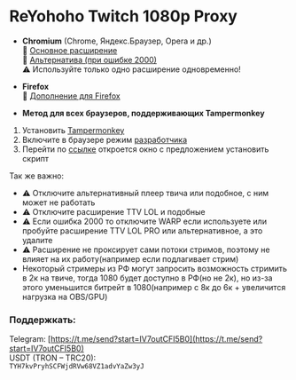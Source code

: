 
# ReYohoho Twitch 1080p Proxy
- **Chromium** (Chrome, Яндекс.Браузер, Opera и др.)  
  🔹 [Основное расширение](https://chromewebstore.google.com/detail/reyohoho-twitch-proxy/ohgphcndclpcmbglhldmnagagdbmkoef?authuser=0&hl=ru)  
  🔹 [Альтернатива (при ошибке 2000)](https://chromewebstore.google.com/detail/twitch-enhanced-viewer/pnhhdhhcadcjfckjhpmjneldiegbojfb)  
  ⚠️ Используйте только одно расширение одновременно!

- **Firefox**  
  🔹 [Дополнение для Firefox](https://addons.mozilla.org/ru/firefox/addon/reyohoho-twitch-proxy)

- **Метод для всех браузеров, поддерживающих Tampermonkey**  
 1. Установить [Tampermonkey](https://www.tampermonkey.net/)
 2. Включите в браузере режим [разработчика](https://www.tampermonkey.net/faq.php?locale=en#Q209)
 3. Перейти по [ссылке](https://github.com/reyohoho/twitch_quality_proxy/raw/refs/heads/userscript/twitch.user.js) откроется окно с предложением установить скрипт
   
Так же важно:
 - ⚠️ Отключите альтернативный плеер твича или подобное, с ним может не работать
 - ⚠️ Отключите расширение TTV LOL и подобные
 - ⚠️ Если ошибка 2000
   то отключите WARP если используете или пробуйте расширение TTV LOL PRO или альтернативное, а это удалите 
 - ⚠️ Расширение не проксирует сами потоки стримов,
   поэтому не влияет на их работу(например если подлагивает стрим)
 - Некоторый стримеры из РФ могут запросить возможность стримить в 2к на
   твиче, тогда 1080 будет доступно в РФ(но не 2к), но из-за этого
   уменьшится битрейт в 1080(например с 8к до 6к + увеличится нагрузка
   на OBS/GPU)
   

### Поддержкать:
 Telegram: [https://t.me/send?start=IV7outCFI5B0](https://t.me/send?start=IV7outCFI5B0)  
 USDT (TRON – TRC20):  
`TYH7kvPryhSCFWjdRVw68VZ1advYaZw3yJ`
